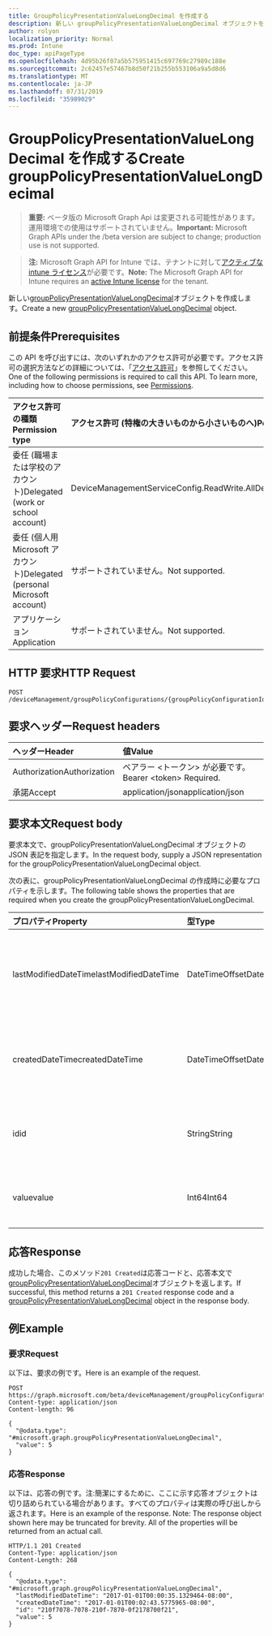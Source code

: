 ```yaml
---
title: GroupPolicyPresentationValueLongDecimal を作成する
description: 新しい groupPolicyPresentationValueLongDecimal オブジェクトを作成します。
author: rolyon
localization_priority: Normal
ms.prod: Intune
doc_type: apiPageType
ms.openlocfilehash: 4d95b26f07a5b575951415c697769c27989c188e
ms.sourcegitcommit: 2c62457e57467b8d50f21b255b553106a9a5d8d6
ms.translationtype: MT
ms.contentlocale: ja-JP
ms.lasthandoff: 07/31/2019
ms.locfileid: "35989029"
---
```

# <a name="create-grouppolicypresentationvaluelongdecimal"></a><span data-ttu-id="caefb-103">GroupPolicyPresentationValueLongDecimal を作成する</span><span class="sxs-lookup"><span data-stu-id="caefb-103">Create groupPolicyPresentationValueLongDecimal</span></span>

> <span data-ttu-id="caefb-104">**重要:** ベータ版の Microsoft Graph Api は変更される可能性があります。運用環境での使用はサポートされていません。</span><span class="sxs-lookup"><span data-stu-id="caefb-104">**Important:** Microsoft Graph APIs under the /beta version are subject to change; production use is not supported.</span></span>

> <span data-ttu-id="caefb-105">**注:** Microsoft Graph API for Intune では、テナントに対して[アクティブな intune ライセンス](https://go.microsoft.com/fwlink/?linkid=839381)が必要です。</span><span class="sxs-lookup"><span data-stu-id="caefb-105">**Note:** The Microsoft Graph API for Intune requires an [active Intune license](https://go.microsoft.com/fwlink/?linkid=839381) for the tenant.</span></span>

<span data-ttu-id="caefb-106">新しい[groupPolicyPresentationValueLongDecimal](../resources/intune-grouppolicy-grouppolicypresentationvaluelongdecimal.md)オブジェクトを作成します。</span><span class="sxs-lookup"><span data-stu-id="caefb-106">Create a new [groupPolicyPresentationValueLongDecimal](../resources/intune-grouppolicy-grouppolicypresentationvaluelongdecimal.md) object.</span></span>

## <a name="prerequisites"></a><span data-ttu-id="caefb-107">前提条件</span><span class="sxs-lookup"><span data-stu-id="caefb-107">Prerequisites</span></span>
<span data-ttu-id="caefb-p101">この API を呼び出すには、次のいずれかのアクセス許可が必要です。アクセス許可の選択方法などの詳細については、「[アクセス許可](/graph/permissions-reference)」を参照してください。</span><span class="sxs-lookup"><span data-stu-id="caefb-p101">One of the following permissions is required to call this API. To learn more, including how to choose permissions, see [Permissions](/graph/permissions-reference).</span></span>

|<span data-ttu-id="caefb-110">アクセス許可の種類</span><span class="sxs-lookup"><span data-stu-id="caefb-110">Permission type</span></span>|<span data-ttu-id="caefb-111">アクセス許可 (特権の大きいものから小さいものへ)</span><span class="sxs-lookup"><span data-stu-id="caefb-111">Permissions (from most to least privileged)</span></span>|
|:---|:---|
|<span data-ttu-id="caefb-112">委任 (職場または学校のアカウント)</span><span class="sxs-lookup"><span data-stu-id="caefb-112">Delegated (work or school account)</span></span>|<span data-ttu-id="caefb-113">DeviceManagementServiceConfig.ReadWrite.All</span><span class="sxs-lookup"><span data-stu-id="caefb-113">DeviceManagementServiceConfig.ReadWrite.All</span></span>|
|<span data-ttu-id="caefb-114">委任 (個人用 Microsoft アカウント)</span><span class="sxs-lookup"><span data-stu-id="caefb-114">Delegated (personal Microsoft account)</span></span>|<span data-ttu-id="caefb-115">サポートされていません。</span><span class="sxs-lookup"><span data-stu-id="caefb-115">Not supported.</span></span>|
|<span data-ttu-id="caefb-116">アプリケーション</span><span class="sxs-lookup"><span data-stu-id="caefb-116">Application</span></span>|<span data-ttu-id="caefb-117">サポートされていません。</span><span class="sxs-lookup"><span data-stu-id="caefb-117">Not supported.</span></span>|

## <a name="http-request"></a><span data-ttu-id="caefb-118">HTTP 要求</span><span class="sxs-lookup"><span data-stu-id="caefb-118">HTTP Request</span></span>
<!-- {
  "blockType": "ignored"
}
-->
``` http
POST /deviceManagement/groupPolicyConfigurations/{groupPolicyConfigurationId}/definitionValues/{groupPolicyDefinitionValueId}/presentationValues
```

## <a name="request-headers"></a><span data-ttu-id="caefb-119">要求ヘッダー</span><span class="sxs-lookup"><span data-stu-id="caefb-119">Request headers</span></span>
|<span data-ttu-id="caefb-120">ヘッダー</span><span class="sxs-lookup"><span data-stu-id="caefb-120">Header</span></span>|<span data-ttu-id="caefb-121">値</span><span class="sxs-lookup"><span data-stu-id="caefb-121">Value</span></span>|
|:---|:---|
|<span data-ttu-id="caefb-122">Authorization</span><span class="sxs-lookup"><span data-stu-id="caefb-122">Authorization</span></span>|<span data-ttu-id="caefb-123">ベアラー &lt;トークン&gt; が必要です。</span><span class="sxs-lookup"><span data-stu-id="caefb-123">Bearer &lt;token&gt; Required.</span></span>|
|<span data-ttu-id="caefb-124">承諾</span><span class="sxs-lookup"><span data-stu-id="caefb-124">Accept</span></span>|<span data-ttu-id="caefb-125">application/json</span><span class="sxs-lookup"><span data-stu-id="caefb-125">application/json</span></span>|

## <a name="request-body"></a><span data-ttu-id="caefb-126">要求本文</span><span class="sxs-lookup"><span data-stu-id="caefb-126">Request body</span></span>
<span data-ttu-id="caefb-127">要求本文で、groupPolicyPresentationValueLongDecimal オブジェクトの JSON 表記を指定します。</span><span class="sxs-lookup"><span data-stu-id="caefb-127">In the request body, supply a JSON representation for the groupPolicyPresentationValueLongDecimal object.</span></span>

<span data-ttu-id="caefb-128">次の表に、groupPolicyPresentationValueLongDecimal の作成時に必要なプロパティを示します。</span><span class="sxs-lookup"><span data-stu-id="caefb-128">The following table shows the properties that are required when you create the groupPolicyPresentationValueLongDecimal.</span></span>

|<span data-ttu-id="caefb-129">プロパティ</span><span class="sxs-lookup"><span data-stu-id="caefb-129">Property</span></span>|<span data-ttu-id="caefb-130">型</span><span class="sxs-lookup"><span data-stu-id="caefb-130">Type</span></span>|<span data-ttu-id="caefb-131">説明</span><span class="sxs-lookup"><span data-stu-id="caefb-131">Description</span></span>|
|:---|:---|:---|
|<span data-ttu-id="caefb-132">lastModifiedDateTime</span><span class="sxs-lookup"><span data-stu-id="caefb-132">lastModifiedDateTime</span></span>|<span data-ttu-id="caefb-133">DateTimeOffset</span><span class="sxs-lookup"><span data-stu-id="caefb-133">DateTimeOffset</span></span>|<span data-ttu-id="caefb-134">オブジェクトが最後に変更された日付と時刻。</span><span class="sxs-lookup"><span data-stu-id="caefb-134">The date and time the object was last modified.</span></span> <span data-ttu-id="caefb-135">[Grouppolicypresentationvalue](../resources/intune-grouppolicy-grouppolicypresentationvalue.md)から継承します。</span><span class="sxs-lookup"><span data-stu-id="caefb-135">Inherited from [groupPolicyPresentationValue](../resources/intune-grouppolicy-grouppolicypresentationvalue.md)</span></span>|
|<span data-ttu-id="caefb-136">createdDateTime</span><span class="sxs-lookup"><span data-stu-id="caefb-136">createdDateTime</span></span>|<span data-ttu-id="caefb-137">DateTimeOffset</span><span class="sxs-lookup"><span data-stu-id="caefb-137">DateTimeOffset</span></span>|<span data-ttu-id="caefb-138">オブジェクトが作成された日付と時刻。</span><span class="sxs-lookup"><span data-stu-id="caefb-138">The date and time the object was created.</span></span> <span data-ttu-id="caefb-139">[Grouppolicypresentationvalue](../resources/intune-grouppolicy-grouppolicypresentationvalue.md)から継承します。</span><span class="sxs-lookup"><span data-stu-id="caefb-139">Inherited from [groupPolicyPresentationValue](../resources/intune-grouppolicy-grouppolicypresentationvalue.md)</span></span>|
|<span data-ttu-id="caefb-140">id</span><span class="sxs-lookup"><span data-stu-id="caefb-140">id</span></span>|<span data-ttu-id="caefb-141">String</span><span class="sxs-lookup"><span data-stu-id="caefb-141">String</span></span>|<span data-ttu-id="caefb-142">エンティティのキー。</span><span class="sxs-lookup"><span data-stu-id="caefb-142">Key of the entity.</span></span> <span data-ttu-id="caefb-143">[Grouppolicypresentationvalue](../resources/intune-grouppolicy-grouppolicypresentationvalue.md)から継承します。</span><span class="sxs-lookup"><span data-stu-id="caefb-143">Inherited from [groupPolicyPresentationValue](../resources/intune-grouppolicy-grouppolicypresentationvalue.md)</span></span>|
|<span data-ttu-id="caefb-144">value</span><span class="sxs-lookup"><span data-stu-id="caefb-144">value</span></span>|<span data-ttu-id="caefb-145">Int64</span><span class="sxs-lookup"><span data-stu-id="caefb-145">Int64</span></span>|<span data-ttu-id="caefb-146">関連付けられたプレゼンテーションの符号なしの長整数型 (long) の値を指定します。</span><span class="sxs-lookup"><span data-stu-id="caefb-146">An unsigned long value for the associated presentation.</span></span>|



## <a name="response"></a><span data-ttu-id="caefb-147">応答</span><span class="sxs-lookup"><span data-stu-id="caefb-147">Response</span></span>
<span data-ttu-id="caefb-148">成功した場合、このメソッド`201 Created`は応答コードと、応答本文で[groupPolicyPresentationValueLongDecimal](../resources/intune-grouppolicy-grouppolicypresentationvaluelongdecimal.md)オブジェクトを返します。</span><span class="sxs-lookup"><span data-stu-id="caefb-148">If successful, this method returns a `201 Created` response code and a [groupPolicyPresentationValueLongDecimal](../resources/intune-grouppolicy-grouppolicypresentationvaluelongdecimal.md) object in the response body.</span></span>

## <a name="example"></a><span data-ttu-id="caefb-149">例</span><span class="sxs-lookup"><span data-stu-id="caefb-149">Example</span></span>

### <a name="request"></a><span data-ttu-id="caefb-150">要求</span><span class="sxs-lookup"><span data-stu-id="caefb-150">Request</span></span>
<span data-ttu-id="caefb-151">以下は、要求の例です。</span><span class="sxs-lookup"><span data-stu-id="caefb-151">Here is an example of the request.</span></span>
``` http
POST https://graph.microsoft.com/beta/deviceManagement/groupPolicyConfigurations/{groupPolicyConfigurationId}/definitionValues/{groupPolicyDefinitionValueId}/presentationValues
Content-type: application/json
Content-length: 96

{
  "@odata.type": "#microsoft.graph.groupPolicyPresentationValueLongDecimal",
  "value": 5
}
```

### <a name="response"></a><span data-ttu-id="caefb-152">応答</span><span class="sxs-lookup"><span data-stu-id="caefb-152">Response</span></span>
<span data-ttu-id="caefb-p105">以下は、応答の例です。注:簡潔にするために、ここに示す応答オブジェクトは切り詰められている場合があります。すべてのプロパティは実際の呼び出しから返されます。</span><span class="sxs-lookup"><span data-stu-id="caefb-p105">Here is an example of the response. Note: The response object shown here may be truncated for brevity. All of the properties will be returned from an actual call.</span></span>
``` http
HTTP/1.1 201 Created
Content-Type: application/json
Content-Length: 268

{
  "@odata.type": "#microsoft.graph.groupPolicyPresentationValueLongDecimal",
  "lastModifiedDateTime": "2017-01-01T00:00:35.1329464-08:00",
  "createdDateTime": "2017-01-01T00:02:43.5775965-08:00",
  "id": "210f7078-7078-210f-7870-0f2178700f21",
  "value": 5
}
```





